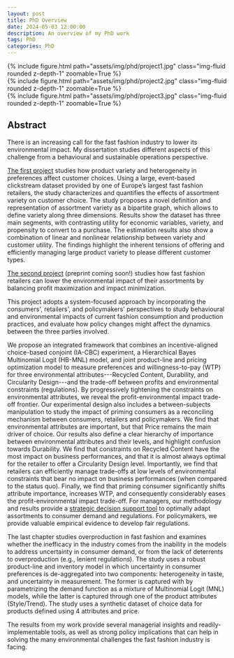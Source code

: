 ```yaml
---
layout: post
title: PhD Overview
date: 2024-05-03 12:00:00
description: An overview of my PhD work
tags: PhD
categories: PhD
---
```


<div class="row mt-3">
    <div class="col-sm mt-3 mt-md-0">
        {% include figure.html path="assets/img/phd/project1.jpg" class="img-fluid rounded z-depth-1" zoomable=True %}
    </div>
    <div class="col-sm mt-3 mt-md-0">
        {% include figure.html path="assets/img/phd/project2.jpg" class="img-fluid rounded z-depth-1" zoomable=True %}
    </div>
    <div class="col-sm mt-3 mt-md-0">
        {% include figure.html path="assets/img/phd/project3.jpg" class="img-fluid rounded z-depth-1" zoomable=True %}
    </div>
</div>


## Abstract
There is an increasing call for the fast fashion industry to lower its environmental impact. My dissertation studies different aspects of this challenge from a behavioural and sustainable operations perspective.

<a href="https://www.ssrn.com/abstract=4451618">The first project</a> studies how product variety and heterogeneity in preferences affect customer choices. Using a large, event-based clickstream dataset provided by one of Europe’s largest fast fashion retailers, the study characterizes and quantifies the effects of assortment variety on customer choice. The study proposes a novel definition and representation of assortment variety as a bipartite graph, which allows to define variety along three dimensions. Results show the dataset has three main segments, with contrasting utility for economic variables, variety, and propensity to convert to a purchase. The estimation results also show a combination of linear and nonlinear relationship between variety and customer utility. The findings highlight the inherent tensions of offering and efficiently managing large product variety to please different customer types. 

<a href="https://osf.io/2u7sf">The second project</a> (preprint coming soon!) studies how fast fashion retailers can lower the environmental impact of their assortments by balancing profit maximization and impact minimization. 
<!-- There seems to be general consensus that the fashion industry needs to drastically reduce its environmental impact. However, there is confusion and misunderstanding between retailers, consumers, and policymakers as to how the different dimensions of environmental impact in fashion are understood and valued. In addition, there are currently no regulation in place to curb the industry's highly impactful production.  -->
This project adopts a system-focused approach by incorporating the consumers', retailers', and policymakers' perspectives to study behavioural and environmental impacts of current fashion consumption and production practices, and evaluate how policy changes might affect the dynamics between the three parties involved.
<!-- The experimental and data-driven approach focuses on three main aspects: (a) understanding preferences and willingness-to-pay (WTP) for environmental attributes, (b) characterizing and quantifying the impact of environmental constraints on business performances, and (c) assessing the effects of consumer education on preferences, WTP, and business performances. -->
We propose an integrated framework that combines an incentive-aligned choice-based conjoint (IA-CBC) experiment, a Hierarchical Bayes Multinomial Logit (HB-MNL) model, and joint product-line and pricing optimization model to measure preferences and willingness-to-pay (WTP) for three environmental attributes---Recycled Content, Durability, and Circularity Design---and the trade-off between profits and environmental constraints (regulations). By progressively tightening the constraints on environmental attributes, we reveal the profit-environmental impact trade-off frontier. Our experimental design also includes a between-subjects manipulation to study the impact of priming consumers as a reconciling mechanism between consumers, retailers and policymakers. 
We find that environmental attributes are important, but that Price remains the main driver of choice. Our results also define a clear hierarchy of importance between environmental attributes and their levels, and highlight confusion towards Durability. We find that constraints on Recycled Content have the most impact on business performances, and that it is almost always optimal for the retailer to offer a Circularity Design level. 
Importantly, we find that retailers can efficiently manage trade-offs at low levels of environmental constraints that bear no impact on business performances (when compared to the status quo). 
Finally, we find that priming consumer significantly shifts attribute importance, increases WTP, and consequently considerably eases the profit-environmental impact trade-off.
For managers, our methodology and results provide a <a href="https://osf.io/9a2me/?view_only=b2b47a55d6a04a2fab0bc36ac67335b8">strategic decision support tool</a> to optimally adapt assortments to consumer demand and regulations. For policymakers, we provide valuable empirical evidence to develop fair regulations. 

The last chapter studies overproduction in fast fashion and examines whether the inefficacy in the industry comes from the inability in the models to address uncertainty in consumer demand, or from the lack of deterrents to overproduction (e.g., lenient regulations). The study uses a robust product-line and inventory model in which uncertainty in consumer preferences is de-aggregated into two components: heterogeneity in taste, and uncertainty in measurement. The former is captured with by parametrizing the demand function as a mixture of Multinomial Logit (MNL) models, while the latter is captured through one of the product attributes (Style/Trend). The study uses a synthetic dataset of choice data for products defined using 4 attributes and price. 

The results from my work provide several managerial insights and readily-implementable tools, as well as strong policy implications that can help in solving the many environmental challenges the fast fashion industry is facing. 